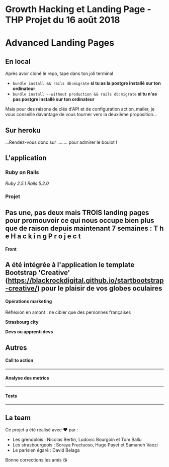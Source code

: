 # Growth Hacking et Landing Page - THP Projet du 16 août 2018
# Advanced Landing Pages

## En local

Après avoir cloné le repo, tape dans ton joli terminal

- `bundle install && rails db:migrate` **si tu as la postgre installé sur ton ordinateur**
- `bundle install --without production && rails db:migrate` **si tu n'as pas postgre installé sur ton ordinateur**

Mais pour des raisons de clés d'API et de configuration action_mailer, je vous conseille davantage de vous tourner vers la deuxième proposition...

## Sur heroku

...Rendez-vous donc sur ........ pour admirer le boulot !


## L'application

### Ruby on Rails

*Ruby 2.5.1*
*Rails 5.2.0*

### Projet

Pas une, pas deux mais TROIS landing pages pour promouvoir ce qui nous occupe bien plus que de raison depuis maintenant 7 semaines : T h e  H a c k i n g  P r o j e c t
---------------------
#### Front

A été intégrée à l'application le template Bootstrap 'Creative' (https://blackrockdigital.github.io/startbootstrap-creative/) pour le plaisir de vos globes oculaires
---------------------
#### Opérations marketing

Réflexion en amont : ne cibler que des personnes françaises  

**Strasbourg city**

**Devs ou apprenti devs**

**Autres**
-----------------------
#### Call to action
-----------------------
#### Analyse des metrics  
----------------------
#### Tests
----------------------
## La team

Ce projet a été réalisé avec ❤️  par :

- Les grenoblois : Nicolas Bertin, Ludovic Bourgoin et Tom Ballu
- Les strasbourgeois : Soraya Fructuoso, Hugo Payet et Samaneh Vaezi
- Le parisien égaré : David Belaga

Bonne corrections les amis :kissing_heart:
